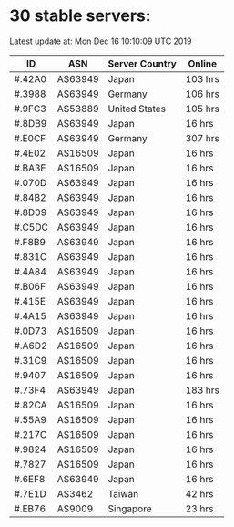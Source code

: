 # 30 stable servers:

Latest update at: Mon Dec 16 10:10:09 UTC 2019

| ID | ASN | Server Country | Online |
| -- | --- | -------------- | ------ |
| #.42A0 | AS63949 | Japan | 103 hrs |
| #.3988 | AS63949 | Germany | 106 hrs |
| #.9FC3 | AS53889 | United States | 105 hrs |
| #.8DB9 | AS63949 | Japan | 16 hrs |
| #.E0CF | AS63949 | Germany | 307 hrs |
| #.4E02 | AS16509 | Japan | 16 hrs |
| #.BA3E | AS16509 | Japan | 16 hrs |
| #.070D | AS63949 | Japan | 16 hrs |
| #.84B2 | AS63949 | Japan | 16 hrs |
| #.8D09 | AS63949 | Japan | 16 hrs |
| #.C5DC | AS63949 | Japan | 16 hrs |
| #.F8B9 | AS63949 | Japan | 16 hrs |
| #.831C | AS63949 | Japan | 16 hrs |
| #.4A84 | AS63949 | Japan | 16 hrs |
| #.B06F | AS63949 | Japan | 16 hrs |
| #.415E | AS63949 | Japan | 16 hrs |
| #.4A15 | AS63949 | Japan | 16 hrs |
| #.0D73 | AS16509 | Japan | 16 hrs |
| #.A6D2 | AS16509 | Japan | 16 hrs |
| #.31C9 | AS16509 | Japan | 16 hrs |
| #.9407 | AS16509 | Japan | 16 hrs |
| #.73F4 | AS63949 | Japan | 183 hrs |
| #.82CA | AS16509 | Japan | 16 hrs |
| #.55A9 | AS16509 | Japan | 16 hrs |
| #.217C | AS16509 | Japan | 16 hrs |
| #.9824 | AS16509 | Japan | 16 hrs |
| #.7827 | AS16509 | Japan | 16 hrs |
| #.6EF8 | AS63949 | Japan | 16 hrs |
| #.7E1D | AS3462 | Taiwan | 42 hrs |
| #.EB76 | AS9009 | Singapore | 23 hrs |

